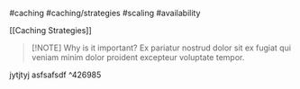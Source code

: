 #caching #caching/strategies #scaling #availability

[[Caching Strategies]]

> [!NOTE] Why is it important?
> Ex pariatur nostrud dolor sit ex fugiat qui veniam minim dolor proident excepteur voluptate tempor.

jytjtyj
asfsafsdf ^426985